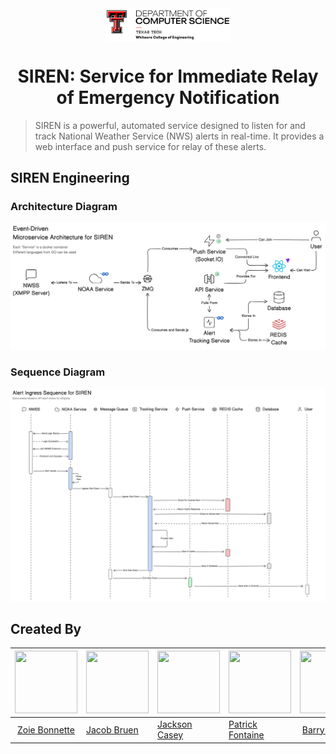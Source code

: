 <div align="center">

<picture>
        <source media="(prefers-color-scheme: dark)" srcset="https://raw.githubusercontent.com/jaxcksn/jaxcksn/main/files/ttu_cs_dark.png">
        <img alt="Texas Tech Computer Science - Whitacre College of Engineering" src="https://raw.githubusercontent.com/jaxcksn/jaxcksn/main/files/ttu_cs_light.png" width="40%" align="center">
</picture>

# SIREN: Service for Immediate Relay of Emergency Notification

</div>

> SIREN is a powerful, automated service designed to listen for and track National Weather Service (NWS) alerts in real-time. It provides a web interface and push service for relay of these alerts.

## SIREN Engineering

### Architecture Diagram

<picture>
<source media="(prefers-color-scheme: dark)" srcset="docs/siren_arch_dark.png">
<img src="docs/siren_arch_light.png">
</picture>

### Sequence Diagram

<picture>
<source media="(prefers-color-scheme: dark)" srcset="docs/siren_seq_dark.png">
<img src="docs/siren_seq_light.png">
</picture>

## Created By

<div align="center">
  
| <img src="https://github.com/zoiebonnette03.png" width="100" height="100">| <img src="https://github.com/JacobBruen.png" width="100" height="100"> | <img src="https://github.com/jaxcksn.png" width="100" height="100">| <img src="https://github.com/patrickpfontaine.png" width="100" height="100">| <img src="https://github.com/bgorman65.png" width="100" height="100"> |
|:-------------:|---------------|--------------|------------------|:-----------:|
| [Zoie Bonnette](https://github.com/zoiebonnette03) | [Jacob Bruen](https://github.com/JacobBruen) | [Jackson Casey](https://github.com/jaxcksn) | [Patrick Fontaine](https://github.com/patrickpfontaine) | [Barry Gorman](https://github.com/bgorman65) |

</div>
